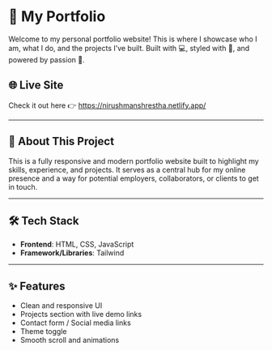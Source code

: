 # 💼 My Portfolio

Welcome to my personal portfolio website! This is where I showcase who I am, what I do, and the projects I’ve built. Built with 💻, styled with 🎨, and powered by passion 🚀.

## 🌐 Live Site
Check it out here 👉 https://nirushmanshrestha.netlify.app/

---

## 📁 About This Project

This is a fully responsive and modern portfolio website built to highlight my skills, experience, and projects. It serves as a central hub for my online presence and a way for potential employers, collaborators, or clients to get in touch.

---

## 🛠️ Tech Stack

- **Frontend**: HTML, CSS, JavaScript
- **Framework/Libraries**: Tailwind

---

## ✨ Features

- Clean and responsive UI
- Projects section with live demo links
- Contact form / Social media links
- Theme toggle 
- Smooth scroll and animations 

